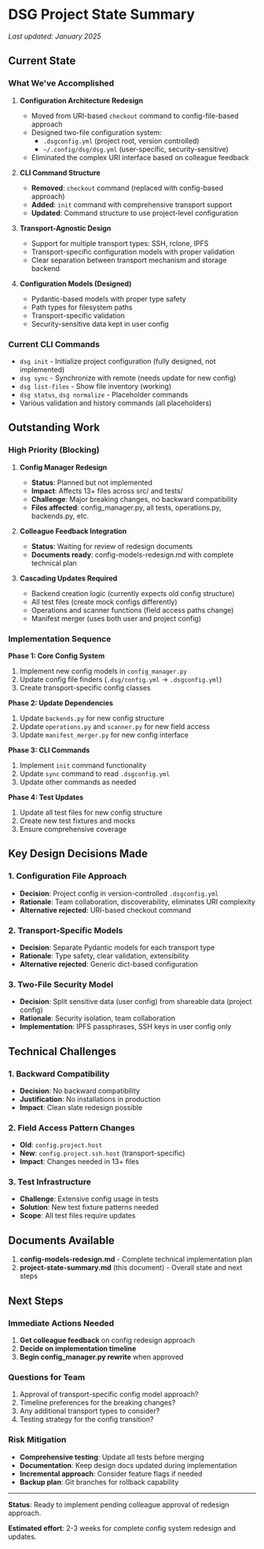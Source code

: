 # DSG Project State Summary

*Last updated: January 2025*

## Current State

### What We've Accomplished

1. **Configuration Architecture Redesign**
   - Moved from URI-based `checkout` command to config-file-based approach
   - Designed two-file configuration system:
     - `.dsgconfig.yml` (project root, version controlled)
     - `~/.config/dsg/dsg.yml` (user-specific, security-sensitive)
   - Eliminated the complex URI interface based on colleague feedback

2. **CLI Command Structure**
   - **Removed**: `checkout` command (replaced with config-based approach)
   - **Added**: `init` command with comprehensive transport support
   - **Updated**: Command structure to use project-level configuration

3. **Transport-Agnostic Design**
   - Support for multiple transport types: SSH, rclone, IPFS
   - Transport-specific configuration models with proper validation
   - Clear separation between transport mechanism and storage backend

4. **Configuration Models (Designed)**
   - Pydantic-based models with proper type safety
   - Path types for filesystem paths
   - Transport-specific validation
   - Security-sensitive data kept in user config

### Current CLI Commands

- `dsg init` - Initialize project configuration (fully designed, not implemented)
- `dsg sync` - Synchronize with remote (needs update for new config)
- `dsg list-files` - Show file inventory (working)
- `dsg status`, `dsg normalize` - Placeholder commands
- Various validation and history commands (all placeholders)

## Outstanding Work

### High Priority (Blocking)

1. **Config Manager Redesign** 
   - **Status**: Planned but not implemented
   - **Impact**: Affects 13+ files across src/ and tests/
   - **Challenge**: Major breaking changes, no backward compatibility
   - **Files affected**: config_manager.py, all tests, operations.py, backends.py, etc.

2. **Colleague Feedback Integration**
   - **Status**: Waiting for review of redesign documents
   - **Documents ready**: config-models-redesign.md with complete technical plan

3. **Cascading Updates Required**
   - Backend creation logic (currently expects old config structure)
   - All test files (create mock configs differently)
   - Operations and scanner functions (field access paths change)
   - Manifest merger (uses both user and project config)

### Implementation Sequence

**Phase 1: Core Config System**
1. Implement new config models in `config_manager.py`
2. Update config file finders (`.dsg/config.yml` → `.dsgconfig.yml`)
3. Create transport-specific config classes

**Phase 2: Update Dependencies**
1. Update `backends.py` for new config structure
2. Update `operations.py` and `scanner.py` for new field access
3. Update `manifest_merger.py` for new config interface

**Phase 3: CLI Commands**
1. Implement `init` command functionality
2. Update `sync` command to read `.dsgconfig.yml`
3. Update other commands as needed

**Phase 4: Test Updates**
1. Update all test files for new config structure
2. Create new test fixtures and mocks
3. Ensure comprehensive coverage

## Key Design Decisions Made

### 1. Configuration File Approach
- **Decision**: Project config in version-controlled `.dsgconfig.yml`
- **Rationale**: Team collaboration, discoverability, eliminates URI complexity
- **Alternative rejected**: URI-based checkout command

### 2. Transport-Specific Models
- **Decision**: Separate Pydantic models for each transport type
- **Rationale**: Type safety, clear validation, extensibility
- **Alternative rejected**: Generic dict-based configuration

### 3. Two-File Security Model
- **Decision**: Split sensitive data (user config) from shareable data (project config)
- **Rationale**: Security isolation, team collaboration
- **Implementation**: IPFS passphrases, SSH keys in user config only

## Technical Challenges

### 1. Backward Compatibility
- **Decision**: No backward compatibility
- **Justification**: No installations in production
- **Impact**: Clean slate redesign possible

### 2. Field Access Pattern Changes
- **Old**: `config.project.host`
- **New**: `config.project.ssh.host` (transport-specific)
- **Impact**: Changes needed in 13+ files

### 3. Test Infrastructure
- **Challenge**: Extensive config usage in tests
- **Solution**: New test fixture patterns needed
- **Scope**: All test files require updates

## Documents Available

1. **config-models-redesign.md** - Complete technical implementation plan
2. **project-state-summary.md** (this document) - Overall state and next steps

## Next Steps

### Immediate Actions Needed

1. **Get colleague feedback** on config redesign approach
2. **Decide on implementation timeline** 
3. **Begin config_manager.py rewrite** when approved

### Questions for Team

1. Approval of transport-specific config model approach?
2. Timeline preferences for the breaking changes?
3. Any additional transport types to consider?
4. Testing strategy for the config transition?

### Risk Mitigation

- **Comprehensive testing**: Update all tests before merging
- **Documentation**: Keep design docs updated during implementation
- **Incremental approach**: Consider feature flags if needed
- **Backup plan**: Git branches for rollback capability

---

**Status**: Ready to implement pending colleague approval of redesign approach.

**Estimated effort**: 2-3 weeks for complete config system redesign and updates.